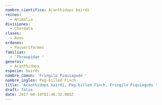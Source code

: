 ```yaml
---
nombre_cientifico: Acanthidops bairdi
reinos:
  - Animalia
divisiones:
  - Chordata
clases:
  - Aves
ordenes:
  - Passeriformes
familias:
  - 'Thraupidae '
generos:
  - Acanthidops
especie: bairdi
nombre_comun: 'Fringilo Piquiagudo '
nombre_ingles: Peg-billed Finch
title: 'Acanthidops bairdi, Peg-billed Finch, Fringilo Piquiagudo '
draft: false
date: 2017-08-19T02:46:32.000Z
---
```


